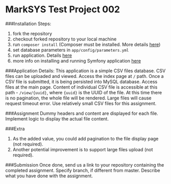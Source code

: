 MarkSYS Test Project 002
========================

###Installation Steps:
1. fork the repository
2. checkout forked repository to your local machine
3. run `composer install` (Composer must be installed. More details [here](https://getcomposer.org/doc/00-intro.md#installation-linux-unix-osx))
4. set database parameters in `app/config/parameters.yml`
5. run application. Details [here](http://symfony.com/doc/current/setup.html#running-your-symfony-application)
6. more info on installing and running Symfony application [here](http://symfony.com/doc/current/setup.html)

###Application Details:
This application is a simple CSV files database. CSV files can be uploaded and viewed.
Access the index page at `/` path. Once a CSV file is submitted, it is being persisted
into MySQL database. Access files at the main page. Content of individual CSV file is
accessible at this path - `/view/{uuid}`, where `{uuid}` is the UUID of the file. At
this time there is no pagination, the whole file will be rendered. Large files will
cause request timeout error. Use relatively small CSV files for this assignment.

###Assignment
Dummy headers and content are displayed for each file. Implement logic to display the
actual file content.

###Extra
1. As the added value, you could add pagination to the file display page (not required).
2. Another potential improvement is to support large files upload (not required).

###Submission
Once done, send us a link to your repository containing the completed assignment. Specify
branch, if different from master. Describe what you have done with the assignment.